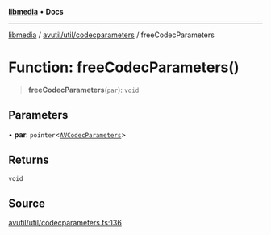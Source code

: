 [**libmedia**](../../../../README.md) • **Docs**

***

[libmedia](../../../../README.md) / [avutil/util/codecparameters](../README.md) / freeCodecParameters

# Function: freeCodecParameters()

> **freeCodecParameters**(`par`): `void`

## Parameters

• **par**: `pointer`\<[`AVCodecParameters`](../../../struct/avcodecparameters/classes/AVCodecParameters.md)\>

## Returns

`void`

## Source

[avutil/util/codecparameters.ts:136](https://github.com/zhaohappy/libmedia/blob/a88305ff5d10e91621f2d71d24c72fc85681b8f7/src/avutil/util/codecparameters.ts#L136)
